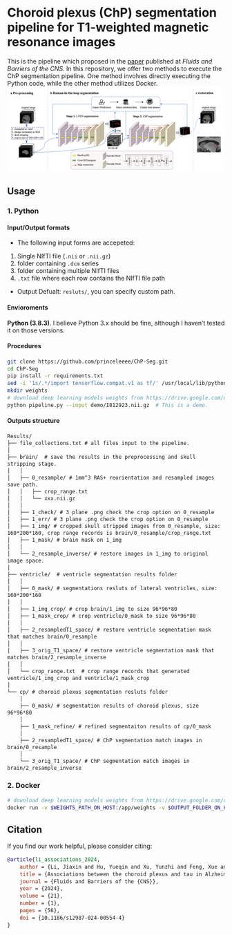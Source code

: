 # Choroid plexus (ChP) segmentation pipeline for T1-weighted magnetic resonance images

This is the pipeline which proposed in the [paper](https://doi.org/10.1186/s12987-024-00554-4) published at *Fluids and Barriers of the CNS*. In this repository, we offer two methods to execute the ChP segmentation pipeline. One method involves directly executing the Python code, while the other method utilizes Docker.
![alt text](demo/pipeline.png)
## Usage
### 1. Python
#### Input/Output formats
- The following input forms are accepeted:
1. Single NIfTI file (`.nii` or `.nii.gz`)
2. folder containing `.dcm` series
3. folder containing multiple NIfTI files
4. `.txt` file where each row contains the NIfTI file path
- Output
Defualt: `resluts/`, you can specify custom path.
#### Envioroments
**Python (3.8.3)**. I believe Python 3.x should be fine, although I haven’t tested it on those versions.
#### Procedures
```bash
git clone https://github.com/princeleeee/ChP-Seg.git
cd ChP-Seg
pip install -r requirements.txt
sed -i '1s/.*/import tensorflow.compat.v1 as tf/' /usr/local/lib/python3.8/site-packages/deepbrain/extractor.py # Necessary since Deepbrain is accomplished with Tensorlow 1.x
mkdir weights
# download deep learning models weights from https://drive.google.com/drive/folders/1M6fItRsPwV-hlww0YUdzabq9oz-RMNB0?usp=drive_link to weights folder.
python pipeline.py --input demo/I812923.nii.gz  # This is a demo.
```
#### Outputs structure
```
Results/
├── file_collections.txt # all files input to the pipeline.
│
├── brain/  # save the results in the preprocessing and skull stripping stage.
│   │
│   ├── 0_resample/ # 1mm^3 RAS+ reorientation and resampled images save path.
│   │   ├── crop_range.txt
│   │   └── xxx.nii.gz
│   │
│   ├── 1_check/ # 3 plane .png check the crop option on 0_resample
│   ├── 1_err/ # 3 plane .png check the crop option on 0_resample
│   ├── 1_img/ # cropped skull stripped images from 0_resample, size: 160*200*160, crop range records is brain/0_resample/crop_range.txt
│   ├── 1_mask/ # brain mask on 1_img
│   │
│   └── 2_resample_inverse/ # restore images in 1_img to original image space.
│
├── ventricle/  # ventricle segmentation results folder
│   │
│   ├── 0_mask/ # segmentations resluts of lateral ventricles, size: 160*200*160
│   │
│   ├── 1_img_crop/ # crop brain/1_img to size 96*96*80
│   ├── 1_mask_crop/ # crop ventricle/0_mask to size 96*96*80
│   │
│   ├── 2_resampledT1_space/ # restore ventricle segmentation mask that matches brain/0_resample
│   │
│   ├── 3_orig_T1_space/ # restore ventricle segmentation mask that matches brain/2_resample_inverse
│   │
│   └── crop_range.txt  # crop range records that generated ventricle/1_img_crop and ventricle/1_mask_crop
│
└── cp/ # choroid plexus segmentation resluts folder
    │
    ├── 0_mask/ # segmentation results of choroid plexus, size 96*96*80
    │
    ├── 1_mask_refine/ # refined segmentaiton results of cp/0_mask
    │
    ├── 2_resampledT1_space/ # ChP segmentation match images in brain/0_resample
    │
    └── 3_orig_T1_space/ # ChP segmentation match images in brain/2_resample_inverse
```
### 2. Docker
```bash
# download deep learning models weights from https://drive.google.com/drive/folders/1M6fItRsPwV-hlww0YUdzabq9oz-RMNB0?usp=drive_link to a folder.
docker run -v $WEIGHTS_PATH_ON_HOST:/app/weights -v $OUTPUT_FOLDER_ON_HOST:/app/results -it --rm chp-seg bash
```

## Citation
If you find our work helpful, please consider citing:
```bibtex
@article{li_associations_2024,
    author = {Li, Jiaxin and Hu, Yueqin and Xu, Yunzhi and Feng, Xue and Meyer, Craig H. and Dai, Weiying and Zhao, Li and {for the Alzheimer’s Disease Neuroimaging Initiative}},
    title = {Associations between the choroid plexus and tau in Alzheimer’s disease using an active learning segmentation pipeline},
    journal = {Fluids and Barriers of the {CNS}},
    year = {2024},
    volume = {21},
    number = {1},
    pages = {56},
    doi = {10.1186/s12987-024-00554-4}
}
```
